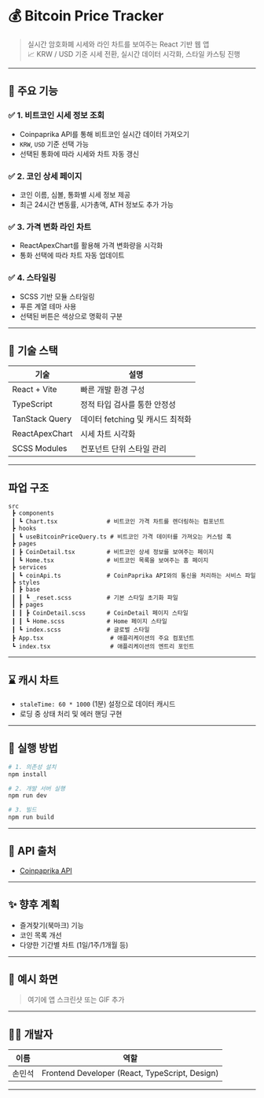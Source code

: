 # 💰 Bitcoin Price Tracker

> 실시간 암호화폐 시세와 라인 차트를 보여주는 React 기반 웹 앱  
> 📈 KRW / USD 기준 시세 전환, 실시간 데이터 시각화, 스타일 카스팅 진행

---

## 📌 주요 기능

### ✅ 1. 비트코인 시세 정보 조회

- Coinpaprika API를 통해 비트코인 실시간 데이터 가져오기
- `KRW`, `USD` 기준 선택 가능
- 선택된 통화에 따라 시세와 차트 자동 갱신

### ✅ 2. 코인 상세 페이지

- 코인 이름, 심볼, 통화별 시세 정보 제공
- 최근 24시간 변동률, 시가총액, ATH 정보도 추가 가능

### ✅ 3. 가격 변화 라인 차트

- ReactApexChart를 활용해 가격 변화량을 시각화
- 통화 선택에 따라 차트 자동 업데이트

### ✅ 4. 스타일링

- SCSS 기반 모듈 스타일링
- 푸른 계열 테마 사용
- 선택된 버튼은 색상으로 명확히 구분

---

## 💠 기술 스택

| 기술           | 설명                             |
| -------------- | -------------------------------- |
| React + Vite   | 빠른 개발 환경 구성              |
| TypeScript     | 정적 타입 검사를 통한 안정성     |
| TanStack Query | 데이터 fetching 및 캐시드 최적화 |
| ReactApexChart | 시세 차트 시각화                 |
| SCSS Modules   | 컨포넌트 단위 스타일 관리        |

---

## 파업 구조

```
src
 ┣ components
 ┃ ┗ Chart.tsx              # 비트코인 가격 차트를 렌더링하는 컴포넌트
 ┣ hooks
 ┃ ┗ useBitcoinPriceQuery.ts # 비트코인 가격 데이터를 가져오는 커스텀 훅
 ┣ pages
 ┃ ┣ CoinDetail.tsx         # 비트코인 상세 정보를 보여주는 페이지
 ┃ ┗ Home.tsx               # 비트코인 목록을 보여주는 홈 페이지
 ┣ services
 ┃ ┗ coinApi.ts             # CoinPaprika API와의 통신을 처리하는 서비스 파일
 ┣ styles
 ┃ ┣ base
 ┃ ┃ ┗ _reset.scss          # 기본 스타일 초기화 파일
 ┃ ┣ pages
 ┃ ┃ ┣ CoinDetail.scss      # CoinDetail 페이지 스타일
 ┃ ┃ ┗ Home.scss            # Home 페이지 스타일
 ┃ ┗ index.scss             # 글로벌 스타일
 ┣ App.tsx                   # 애플리케이션의 주요 컴포넌트
 ┗ index.tsx                 # 애플리케이션의 엔트리 포인트
```

---

## ⌛ 캐시 차트

- `staleTime: 60 * 1000` (1분) 설정으로 데이터 캐시드
- 로딩 중 상태 처리 및 에러 핸딩 구현

---

## 📅 실행 방법

```bash
# 1. 의존성 설치
npm install

# 2. 개발 서버 실행
npm run dev

# 3. 빌드
npm run build
```

---

## 📌 API 출처

- [Coinpaprika API](https://api.coinpaprika.com)

---

## ✨ 향후 계획

- 즐겨찾기(북마크) 기능
- 코인 목록 개선
- 다양한 기간별 차트 (1일/1주/1개월 등)

---

## 📸 예시 화면

> 여기에 앱 스크린샷 또는 GIF 추가

---

## 🙋‍♂️ 개발자

| 이름   | 역할                                           |
| ------ | ---------------------------------------------- |
| 손민석 | Frontend Developer (React, TypeScript, Design) |

---
